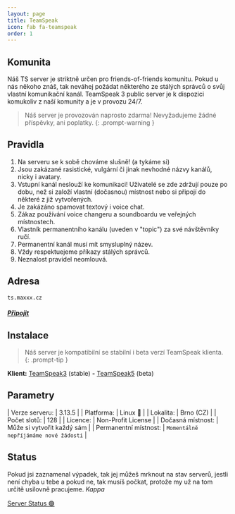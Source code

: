```yaml
---
layout: page
title: TeamSpeak
icon: fab fa-teamspeak
order: 1
---
```


## Komunita

Náš TS server je striktně určen pro friends-of-friends komunitu. Pokud u nás někoho znáš, tak neváhej požádat některého ze stálých správců o svůj vlastní komunikační kanál.
TeamSpeak 3 public server je k dispozici komukoliv z naší komunity a je v provozu 24/7.

> Náš server je provozován naprosto zdarma! Nevyžadujeme žádné příspěvky, ani poplatky.
{: .prompt-warning }

## Pravidla

1. Na serveru se k sobě chováme slušně! (a tykáme si)
2. Jsou zakázané rasistické, vulgární či jinak nevhodné názvy kanálů, nicky i avatary.
3. Vstupní kanál neslouží ke komunikaci! Uživatelé se zde zdržují pouze po dobu, než si založí vlastní (dočasnou) místnost nebo si připojí do některé z již vytvořených.
4. Je zakázáno spamovat textový i voice chat.
5. Zákaz používání voice changeru a soundboardu ve veřejných místnostech.
6. Vlastník permanentního kanálu (uveden v "topic") za své návštěvníky ručí.
7. Permanentní kanál musí mít smysluplný název.
8. Vždy respektuejeme příkazy stálých správců.
9. Neznalost pravidel neomlouvá.

## Adresa 
```
ts.maxxx.cz
```
##### [Připojit](ts3server://ts.maxxx.cz?port=9987)

## Instalace

> Náš server je kompatibilní se stabilní i beta verzí TeamSpeak klienta.
{: .prompt-tip }

**Klient:** [TeamSpeak3](https://www.teamspeak.com/en/downloads/) (stable) __-__ [TeamSpeak5](https://www.teamspeak.com/en/downloads/#ts5) (beta)

## Parametry

| Verze serveru: | 3.13.5 |
| Platforma: | Linux 🐧 |
| Lokalita: | Brno (CZ) |
| Počet slotů: | 128 |
| Licence: | Non-Profit License |
| Dočasná místnost: | Může si vytvořit každý sám |
| Permanentní místnost: | `Momentálně nepříjámáme nové žádosti` |

## Status
Pokud jsi zaznamenal výpadek, tak jej můžeš mrknout na stav serverů, jestli není chyba u tebe a pokud ne, tak musíš počkat, protože my už na tom určitě usilovně pracujeme. *Kappa* 

[Server Status 🟢](https://status.maxxx.cz/)
